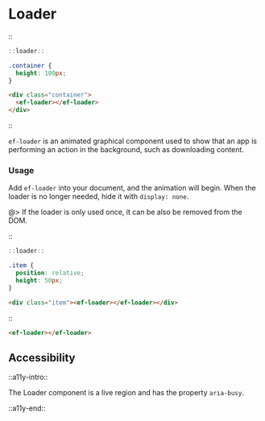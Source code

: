 <!--
type: page
title: Loader
location: ./elements/loader
layout: default
-->

# Loader
::
```javascript
::loader::
```
```css
.container {
  height: 100px;
}
```
```html
<div class="container">
  <ef-loader></ef-loader>
</div>
```
::

`ef-loader` is an animated graphical component used to show that an app is performing an action in the background, such as downloading content.

### Usage
Add `ef-loader` into your document, and the animation will begin. When the loader is no longer needed, hide it with `display: none`.

@> If the loader is only used once, it can be also be removed from the DOM.

::
```javascript
::loader::
```
```css
.item {
  position: relative;
  height: 50px;
}
```
```html
<div class="item"><ef-loader></ef-loader></div>
```
::

```html
<ef-loader></ef-loader>
```

## Accessibility
::a11y-intro::

The Loader component is a live region and has the property `aria-busy`.

::a11y-end::
